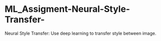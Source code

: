 # ML_Assigment-Neural-Style-Transfer-
Neural Style Transfer: Use deep learning to transfer style between image.
